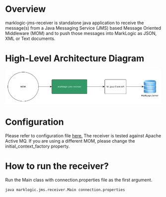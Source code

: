 # Overview
marklogic-jms-receiver is standalone java application to receive the message(s) from a Java Messaging Service (JMS) based Message Oriented Middleware (MOM) and to push those messages into MarkLogic as JSON, XML or Text documents.

# High-Level Architecture Diagram
![MarkLogic JMS Receiver](arch.png)

# Configuration
Please refer to configuration file [here.](https://github.com/sanjuthomas/marklogic-jms-receiver/blob/master/config/connection.properties)
The receiver is tested against Apache Active MQ. If you are using a different MOM, please change the initial_context_factory property.

# How to run the receiver?
Run the Main class with connection.properties file as the first argument.

`java marklogic.jms.receiver.Main connection.properties`